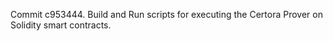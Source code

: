 Commit c953444.                    Build and Run scripts for executing the Certora Prover on Solidity smart contracts.